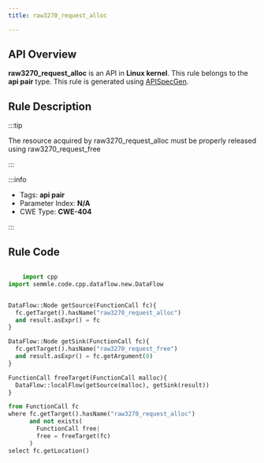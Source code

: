 ```yaml
---
title: raw3270_request_alloc

---
```



## API Overview
**raw3270_request_alloc** is an API in **Linux kernel**. This rule belongs to the **api pair** type. This rule is generated using [APISpecGen](../../tools/APISpecGen).
## Rule Description

:::tip

The resource acquired by raw3270_request_alloc must be properly released using raw3270_request_free

:::

:::info

- Tags: **api pair**
- Parameter Index: **N/A**
- CWE Type: **CWE-404**

:::

## Rule Code
```python

    import cpp
import semmle.code.cpp.dataflow.new.DataFlow


DataFlow::Node getSource(FunctionCall fc){
  fc.getTarget().hasName("raw3270_request_alloc")
  and result.asExpr() = fc
}

DataFlow::Node getSink(FunctionCall fc){
  fc.getTarget().hasName("raw3270_request_free")
  and result.asExpr() = fc.getArgument(0)
}

FunctionCall freeTarget(FunctionCall malloc){
  DataFlow::localFlow(getSource(malloc), getSink(result))
}

from FunctionCall fc
where fc.getTarget().hasName("raw3270_request_alloc")
      and not exists(
        FunctionCall free| 
        free = freeTarget(fc)
      )
select fc.getLocation()

    
```